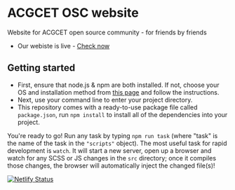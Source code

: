 # ACGCET OSC website

Website for ACGCET open source community - for friends by friends

* Our webiste is live - [Check now](https://accetoss.netlify.app/)

## Getting started
* First, ensure that node.js & npm are both installed. If not, choose your OS and installation method from [this page](https://nodejs.org/en/download/package-manager/) and follow the instructions.
* Next, use your command line to enter your project directory.
* This repository comes with a ready-to-use package file called `package.json`, run `npm install` to install all of the dependencies into your project.

You're ready to go! Run any task by typing `npm run task` (where "task" is the name of the task in the `"scripts"` object). The most useful task for rapid development is `watch`. It will start a new server, open up a browser and watch for any SCSS or JS changes in the `src` directory; once it compiles those changes, the browser will automatically inject the changed file(s)!

[![Netlify Status](https://api.netlify.com/api/v1/badges/b0072e84-0bf0-42c0-9787-90d757c09dea/deploy-status)](https://app.netlify.com/sites/accetoss/deploys)
